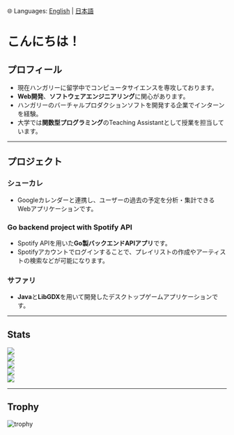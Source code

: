 🌐 Languages: [English](./README.md) | [日本語](./README.ja.md)
# こんにちは！

## プロフィール

- 現在ハンガリーに留学中でコンピュータサイエンスを専攻しております。  
- **Web開発**、**ソフトウェアエンジニアリング**に関心があります。  
- ハンガリーのバーチャルプロダクションソフトを開発する企業でインターンを経験。  
- 大学では**関数型プログラミング**のTeaching Assistantとして授業を担当しています。  

---

## プロジェクト

### シューカレ
- Googleカレンダーと連携し、ユーザーの過去の予定を分析・集計できるWebアプリケーションです。  

### Go backend project with Spotify API
- Spotify APIを用いた**Go製バックエンドAPIアプリ**です。  
- Spotifyアカウントでログインすることで、プレイリストの作成やアーティストの検索などが可能になります。  

### サファリ
- **Java**と**LibGDX**を用いて開発したデスクトップゲームアプリケーションです。  

---

## Stats
![](http://github-profile-summary-cards.vercel.app/api/cards/profile-details?username=Sangwoo-Oh&theme=calm)  
![](http://github-profile-summary-cards.vercel.app/api/cards/repos-per-language?username=Sangwoo-Oh&theme=calm)  
![](http://github-profile-summary-cards.vercel.app/api/cards/most-commit-language?username=Sangwoo-Oh&theme=calm)  
![](http://github-profile-summary-cards.vercel.app/api/cards/stats?username=Sangwoo-Oh&theme=calm)  
![](http://github-profile-summary-cards.vercel.app/api/cards/productive-time?username=Sangwoo-Oh&theme=calm&utcOffset=9)  

---

## Trophy
![trophy](https://github-profile-trophy.vercel.app/?username=Sangwoo-Oh&theme=calm)
